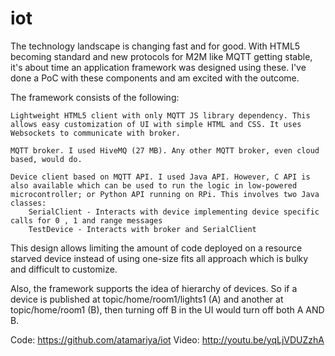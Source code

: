 iot
===

The technology landscape is changing fast and for good. With HTML5 becoming standard and new protocols for M2M like MQTT getting stable, it's about time an application framework was designed using these. I've done a PoC with these components and am excited with the outcome.

The framework consists of the following:

    Lightweight HTML5 client with only MQTT JS library dependency. This allows easy customization of UI with simple HTML and CSS. It uses Websockets to communicate with broker.

    MQTT broker. I used HiveMQ (27 MB). Any other MQTT broker, even cloud based, would do.

    Device client based on MQTT API. I used Java API. However, C API is also available which can be used to run the logic in low-powered microcontroller; or Python API running on RPi. This involves two Java classes:
        SerialClient - Interacts with device implementing device specific calls for 0 , 1 and range messages
        TestDevice - Interacts with broker and SerialClient

This design allows limiting the amount of code deployed on a resource starved device instead of using one-size fits all approach which is bulky and difficult to customize.

Also, the framework supports the idea of hierarchy of devices. So if a device is published at topic/home/room1/lights1 (A) and another at topic/home/room1 (B), then turning off B in the UI would turn off both A AND B.

Code: https://github.com/atamariya/iot
Video: http://youtu.be/yqLjVDUZzhA
